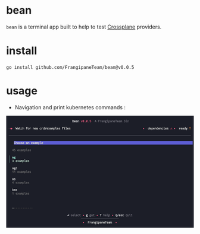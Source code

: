 # bean
`bean` is a terminal app built to help to test [Crossplane](https://crossplane.io/) providers.

# install

```
go install github.com/FrangipaneTeam/bean@v0.0.5
```

# usage
* Navigation and print kubernetes commands :

![bean](https://github.com/FrangipaneTeam/bean/blob/main/docs/bean.gif)
